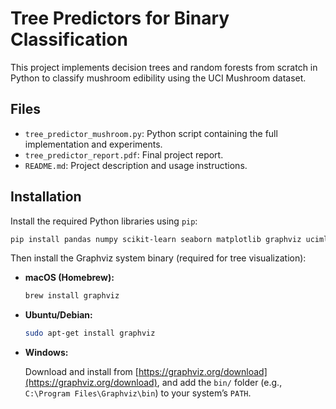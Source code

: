 # Tree Predictors for Binary Classification

This project implements decision trees and random forests from scratch in Python to classify mushroom edibility using the UCI Mushroom dataset.

## Files

- `tree_predictor_mushroom.py`: Python script containing the full implementation and experiments.
- `tree_predictor_report.pdf`: Final project report.
- `README.md`: Project description and usage instructions.

## Installation

Install the required Python libraries using `pip`:

```bash
pip install pandas numpy scikit-learn seaborn matplotlib graphviz ucimlrepo
```

Then install the Graphviz system binary (required for tree visualization):

- **macOS (Homebrew):**

  ```bash
  brew install graphviz
  ```

- **Ubuntu/Debian:**

  ```bash
  sudo apt-get install graphviz
  ```

- **Windows:**

  Download and install from [https://graphviz.org/download](https://graphviz.org/download),
  and add the `bin/` folder (e.g., `C:\Program Files\Graphviz\bin`) to your system’s `PATH`.
